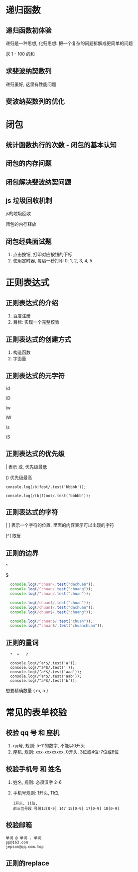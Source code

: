 # 递归函数

## 递归函数初体验

递归是一种思想, 化归思想: 把一个复杂的问题拆解成更简单的问题

求 1 - 100 的和





## 求斐波纳契数列

递归虽好, 这里有性能问题





## 斐波纳契数列的优化





# 闭包

## 统计函数执行的次数 - 闭包的基本认知







## 闭包的内存问题







## 闭包解决斐波纳契问题







## js 垃圾回收机制

js的垃圾回收

闭包的内存释放







## 闭包经典面试题

1. 点击按钮, 打印对应按钮的下标
2. 使用定时器, 每隔一秒打印 0, 1, 2, 3, 4, 5





# 正则表达式

## 正则表达式的介绍

1. 百度注册
2. 目标: 实现一个完整校验



## 正则表达式的创建方式

1. 构造函数
2. 字面量



## 正则表达式的元字符

\d

\D

\w

\W

\s

\S





## 正则表达式的优先级

|  表示 或, 优先级最低

() 优先级最高



```
console.log(/b|foot/.test('bbbbb'));

console.log(/(b|f)oot/.test('bbbbb'));
```





## 正则表达式的字符 

[ ] 表示一个字符的位置, 里面的内容表示可以出现的字符

[^] 取反





## 正则的边界

^

$

```javascript
  console.log(/^chuan/.test("dachuan"));
  console.log(/^chuan/.test("chuang"));
  console.log(/^chuan/.test("chuan"));

  console.log(/chuan$/.test("chuan"));
  console.log(/chuan$/.test("dachuan"));
  console.log(/chuan$/.test("chuang"));

  console.log(/^chuan$/.test("chuan"));
  console.log(/^chuan$/.test("chuanchuan"));
```







## 正则的量词

`  *  +   ?`

```
  console.log(/^a*$/.test('a'));
  console.log(/^a*$/.test(''));
  console.log(/^a*$/.test('aaa'));
  console.log(/^a*$/.test('aab'));
  console.log(/^a*$/.test('b'));
```

想要精确数量   { m, n  }





# 常见的表单校验

## 校验 qq 号 和 座机

1.  qq号, 规则: 5-11的数字, 不能以0开头
2.  座机, 规则:  xxx-xxxxxxxx,  0开头,  3位或4位-7位或8位





## 校验手机号 和 姓名

1. 姓名, 规则: 必须汉字 2-6

2. 手机号规则: 1开头, 11位,  

   ```
   1开头, 11位,  
   前三位号段 号段13[0-9] 147 15[0-9] 17[0-9] 18[0-9]
   ```

   



## 校验邮箱

```\
单词 @ 单词 . 单词
pp@163.com
jepson@qq.com.top
```







## 正则的replace



